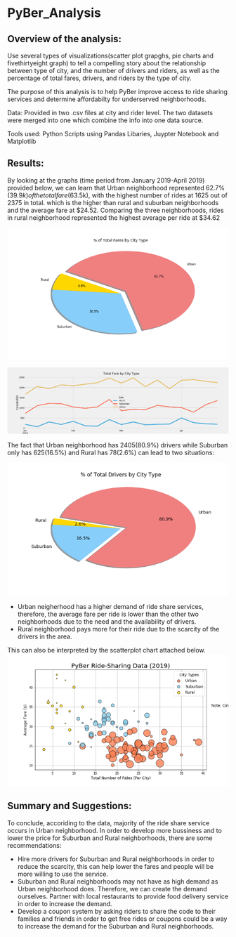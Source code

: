 # PyBer_Analysis


## Overview of the analysis:
Use several types of visualizations(scatter plot grapghs, pie charts and fivethirtyeight graph) to tell a compelling story about the relationship between type of city, and the number of drivers and riders, as well as the percentage of total fares, drivers, and riders by the type of city. 

The purpose of this analysis is to help PyBer improve access to ride sharing services and determine affordabilty for underserved neighborhoods. 

Data: Provided in two .csv files at city and rider level. The two datasets were merged into one which combine the info into one data source.

Tools used: Python Scripts using Pandas Libaries, Juypter Notebook and Matplotlib

## Results:

By looking at the graphs (time period from January 2019-April 2019) provided below, we can learn that Urban neighborhood represented 62.7% ($39.9k) of the total fare($63.5k), with the highest number of rides at 1625 out of 2375 in total. which is the higher than rural and suburban neighborhoods and the average fare at $24.52. Comparing the three neighborhoods, rides in rural neighborhood represented the highest average per ride at $34.62

![piechart](https://github.com/tiffanylin706/PyBer_Analysis/blob/687f57bdbba1ed5736c74e7adadb93ba1bb36a7f/analysis/Fig5.png)

![TotalFareSummary](https://github.com/tiffanylin706/PyBer_Analysis/blob/687f57bdbba1ed5736c74e7adadb93ba1bb36a7f/analysis/PyBer_fare_summary.png)


The fact that Urban neighborhood has 2405(80.9%) drivers while Suburban only has 625(16.5%) and Rural has 78(2.6%) can lead to two situations:

![TotalDrivers](https://github.com/tiffanylin706/PyBer_Analysis/blob/2d3ac4807e076a74db9eddbf872228b527415590/analysis/Fig7.png)

* Urban neigherhood has a higher demand of ride share services, therefore, the average fare per ride is lower than the other two neighborhoods due to the need and the availability of drivers. 
* Rural neighborhood pays more for their ride due to the scarcity of the drivers in the area.

This can also be interpreted by the scatterplot chart attached below.
![scatterplot](https://github.com/tiffanylin706/PyBer_Analysis/blob/687f57bdbba1ed5736c74e7adadb93ba1bb36a7f/analysis/Fig1.png)

## Summary and Suggestions:
To conclude, accoriding to the data, majority of the ride share service occurs in Urban neighborhood. In order to develop more bussiness and to lower the price for Suburban and Rural neighborhoods, there are some recommendations:

* Hire more drivers for Suburban and Rural neighborhoods in order to reduce the scarcity, this can help lower the fares and people will be more willing to use the service.
* Suburban and Rural neighborhoods may not have as high demand as Urban neighborhood does. Therefore, we can create the demand ourselves. Partner with local restaurants to provide food delivery service in order to increase the demand.
* Develop a coupon system by asking riders to share the code to their families and friends in order to get free rides or coupons could be a way to increase the demand for the Suburban and Rural neighborhoods.
